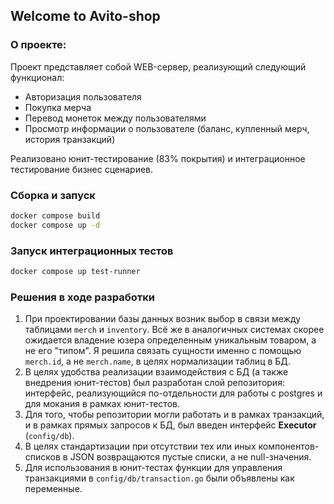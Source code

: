 ## Welcome to Avito-shop

### О проекте:

Проект представляет собой WEB-сервер, реализующий следующий функционал:

- Авторизация пользователя
- Покупка мерча
- Перевод монеток между пользователями
- Просмотр информации о пользователе (баланс, купленный мерч, история транзакций)

Реализовано юнит-тестирование (83% покрытия) и интеграционное тестирование бизнес сценариев.

### Сборка и запуск

```sh
docker compose build
docker compose up -d
```

### Запуск интеграционных тестов

```sh
docker compose up test-runner
```


### Решения в ходе разработки

1. При проектировании базы данных возник выбор в связи между таблицами `merch` и `inventory`. Всё же в аналогичных системах скорее ожидается владение юзера определенным уникальным товаром, а не его "типом". Я решила связать сущности именно с помощью `merch.id`, а не `merch.name`, в целях нормализации таблиц в БД.
2. В целях удобства реализации взаимодействия с БД (а также внедрения юнит-тестов) был разработан слой репозитория: интерфейс, реализующийся по-отдельности для работы с postgres и для мокания в рамках юнит-тестов.
3. Для того, чтобы репозитории могли работать и в рамках транзакций, и в рамках прямых запросов к БД, был введен интерфейс **Executor** (`config/db`).
4. В целях стандартизации при отсутствии тех или иных компонентов-списков в JSON возвращаются пустые списки, а не null-значения.
5. Для использования в юнит-тестах функции для управления транзакциями в `config/db/transaction.go` были объявлены как переменные.
